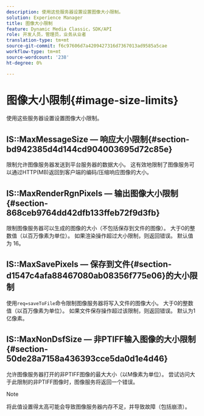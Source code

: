 ```yaml
---
description: 使用这些服务器设置设置图像大小限制。
solution: Experience Manager
title: 图像大小限制
feature: Dynamic Media Classic，SDK/API
role: 开发人员，管理员，业务从业者
translation-type: tm+mt
source-git-commit: f6c97606d7a4209427316d7367013ad9585a5cae
workflow-type: tm+mt
source-wordcount: '238'
ht-degree: 0%

---
```



# 图像大小限制{#image-size-limits}

使用这些服务器设置设置图像大小限制。

## IS::MaxMessageSize — 响应大小限制{#section-bd942385d4d144cd904003695d72c85e}

限制允许图像服务器发送到平台服务器的数据大小。 这有效地限制了图像服务可以通过HTTP(MB)返回到客户端的编码/压缩响应图像的大小。

## IS::MaxRenderRgnPixels — 输出图像大小限制{#section-868ceb9764dd42dfb133ffeb72f9d3fb}

限制图像服务器可以生成的图像的大小（不包括保存到文件的图像）。 大于0的整数值（以百万像素为单位）。 如果渲染操作超过大小限制，则返回错误。 默认值为 16。

## IS::MaxSavePixels — 保存到文件{#section-d1547c4afa88467080ab08356f775e06}的大小限制

使用`req=saveToFile`命令限制图像服务器将写入文件的图像大小。 大于0的整数值（以百万像素为单位）。 如果文件保存操作超过该限制，则返回错误。 默认为1亿像素。

## IS::MaxNonDsfSize — 非PTIFF输入图像的大小限制{#section-50de28a7158a436393cce5da0d1e4d46}

允许图像服务器打开的非PTIFF图像的最大大小（以M像素为单位）。 尝试访问大于此限制的非PTIFF图像时，图像服务将返回一个错误。

>[!NOTE]
>
>将此值设置得太高可能会导致图像服务器内存不足，并导致故障（包括崩溃）。

